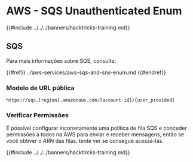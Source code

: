 # AWS - SQS Unauthenticated Enum

{{#include ../../../banners/hacktricks-training.md}}

## SQS

Para mais informações sobre SQS, consulte:

{{#ref}}
../aws-services/aws-sqs-and-sns-enum.md
{{#endref}}

### Modelo de URL pública
```
https://sqs.[region].amazonaws.com/[account-id]/{user_provided}
```
### Verificar Permissões

É possível configurar incorretamente uma política de fila SQS e conceder permissões a todos na AWS para enviar e receber mensagens, então se você obtiver o ARN das filas, tente ver se consegue acessá-las.

{{#include ../../../banners/hacktricks-training.md}}

